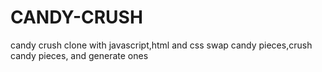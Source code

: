 # CANDY-CRUSH
 candy crush clone with javascript,html and css
 swap candy pieces,crush candy pieces, and generate ones
